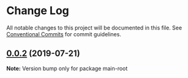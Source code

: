# Change Log

All notable changes to this project will be documented in this file.
See [Conventional Commits](https://conventionalcommits.org) for commit guidelines.

## [0.0.2](https://github.com/stefan-van-de-vooren-work/discover-lerna/compare/main-root@0.0.1...main-root@0.0.2) (2019-07-21)

**Note:** Version bump only for package main-root

